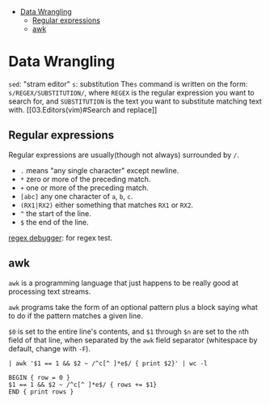 
- [Data Wrangling](#data-wrangling)
  - [Regular expressions](#regular-expressions)
  - [awk](#awk)

# Data Wrangling

`sed`: "stram editor"
       `s`: substitution
        The`s` command is written on the form: `s/REGEX/SUBSTITUTION/`, where `REGEX` is the regular expression you want to search for, and `SUBSTITUTION` is the text you want to substitute matching text with.
[[03.Editors(vim)#Search and replace]]

## Regular expressions

Regular expressions are usually(though not always) surrounded by `/`.
- `.` means "any single character" except newline.
- `*` zero or more of the preceding match.
- `+` one or more of the preceding match.
- `[abc]` any one character of `a`, `b`, `c`.
- `(RX1|RX2)` either something that matches `RX1` or `RX2`.
- `^` the start of the line.
- `$` the end of the line.
  
[regex debugger](https://regex101.com/r/qqbZqh/2): for regex test.






## awk
`awk` is a programming language that just happens to be really good at processing text streams.

`awk` programs take the form of an optional pattern plus a block saying what to do if the pattern matches a given line.

`$0` is set to the entire line's contents, and `$1` through `$n` are set to the `n`th field of that line, when separated by the `awk` field separator (whitespace by default, change with `-F`).

```
| awk '$1 == 1 && $2 ~ /^c[^ ]*e$/ { print $2}' | wc -l
```

```
BEGIN { row = 0 }
$1 == 1 && $2 ~ /^c[^ ]*e$/ { rows += $1}
END { print rows }
```


